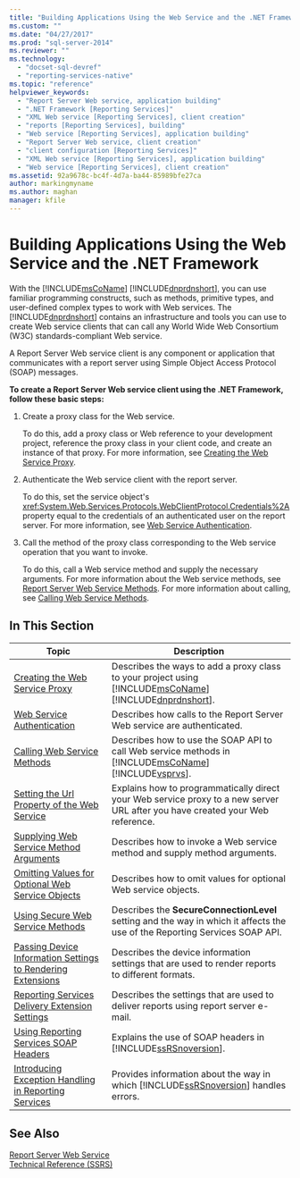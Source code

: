 ```yaml
---
title: "Building Applications Using the Web Service and the .NET Framework | Microsoft Docs"
ms.custom: ""
ms.date: "04/27/2017"
ms.prod: "sql-server-2014"
ms.reviewer: ""
ms.technology: 
  - "docset-sql-devref"
  - "reporting-services-native"
ms.topic: "reference"
helpviewer_keywords: 
  - "Report Server Web service, application building"
  - ".NET Framework [Reporting Services]"
  - "XML Web service [Reporting Services], client creation"
  - "reports [Reporting Services], building"
  - "Web service [Reporting Services], application building"
  - "Report Server Web service, client creation"
  - "client configuration [Reporting Services]"
  - "XML Web service [Reporting Services], application building"
  - "Web service [Reporting Services], client creation"
ms.assetid: 92a9678c-bc4f-4d7a-ba44-85989bfe27ca
author: markingmyname
ms.author: maghan
manager: kfile
---
```

# Building Applications Using the Web Service and the .NET Framework
  With the [!INCLUDE[msCoName](../../../includes/msconame-md.md)] [!INCLUDE[dnprdnshort](../../../includes/dnprdnshort-md.md)], you can use familiar programming constructs, such as methods, primitive types, and user-defined complex types to work with Web services. The [!INCLUDE[dnprdnshort](../../../includes/dnprdnshort-md.md)] contains an infrastructure and tools you can use to create Web service clients that can call any World Wide Web Consortium (W3C) standards-compliant Web service.  
  
 A Report Server Web service client is any component or application that communicates with a report server using Simple Object Access Protocol (SOAP) messages.  
  
 **To create a Report Server Web service client using the .NET Framework, follow these basic steps:**  
  
1.  Create a proxy class for the Web service.  
  
     To do this, add a proxy class or Web reference to your development project, reference the proxy class in your client code, and create an instance of that proxy. For more information, see [Creating the Web Service Proxy](creating-the-web-service-proxy.md).  
  
2.  Authenticate the Web service client with the report server.  
  
     To do this, set the service object's <xref:System.Web.Services.Protocols.WebClientProtocol.Credentials%2A> property equal to the credentials of an authenticated user on the report server. For more information, see [Web Service Authentication](web-service-authentication.md).  
  
3.  Call the method of the proxy class corresponding to the Web service operation that you want to invoke.  
  
     To do this, call a Web service method and supply the necessary arguments. For more information about the Web service methods, see [Report Server Web Service Methods](../methods/report-server-web-service-methods.md). For more information about calling, see [Calling Web Service Methods](calling-web-service-methods.md).  
  
## In This Section  
  
|Topic|Description|  
|-----------|-----------------|  
|[Creating the Web Service Proxy](creating-the-web-service-proxy.md)|Describes the ways to add a proxy class to your project using [!INCLUDE[msCoName](../../../includes/msconame-md.md)] [!INCLUDE[dnprdnshort](../../../includes/dnprdnshort-md.md)].|  
|[Web Service Authentication](web-service-authentication.md)|Describes how calls to the Report Server Web service are authenticated.|  
|[Calling Web Service Methods](calling-web-service-methods.md)|Describes how to use the SOAP API to call Web service methods in [!INCLUDE[msCoName](../../../includes/msconame-md.md)] [!INCLUDE[vsprvs](../../../includes/vsprvs-md.md)].|  
|[Setting the Url Property of the Web Service](setting-the-url-property-of-the-web-service.md)|Explains how to programmatically direct your Web service proxy to a new server URL after you have created your Web reference.|  
|[Supplying Web Service Method Arguments](supplying-web-service-method-arguments.md)|Describes how to invoke a Web service method and supply method arguments.|  
|[Omitting Values for Optional Web Service Objects](omitting-values-for-optional-web-service-objects.md)|Describes how to omit values for optional Web service objects.|  
|[Using Secure Web Service Methods](using-secure-web-service-methods.md)|Describes the **SecureConnectionLevel** setting and the way in which it affects the use of the Reporting Services SOAP API.|  
|[Passing Device Information Settings to Rendering Extensions](passing-device-information-settings-to-rendering-extensions.md)|Describes the device information settings that are used to render reports to different formats.|  
|[Reporting Services Delivery Extension Settings](reporting-services-delivery-extension-settings.md)|Describes the settings that are used to deliver reports using report server e-mail.|  
|[Using Reporting Services SOAP Headers](../../report-server-web-service-net-framework-soap-headers/using-reporting-services-soap-headers.md)|Explains the use of SOAP headers in [!INCLUDE[ssRSnoversion](../../../includes/ssrsnoversion-md.md)].|  
|[Introducing Exception Handling in Reporting Services](../../report-server-web-service-net-framework-exception-handling/introducing-exception-handling-in-reporting-services.md)|Provides information about the way in which [!INCLUDE[ssRSnoversion](../../../includes/ssrsnoversion-md.md)] handles errors.|  
  
## See Also  
 [Report Server Web Service](../report-server-web-service.md)   
 [Technical Reference &#40;SSRS&#41;](../../technical-reference-ssrs.md)  
  
  
